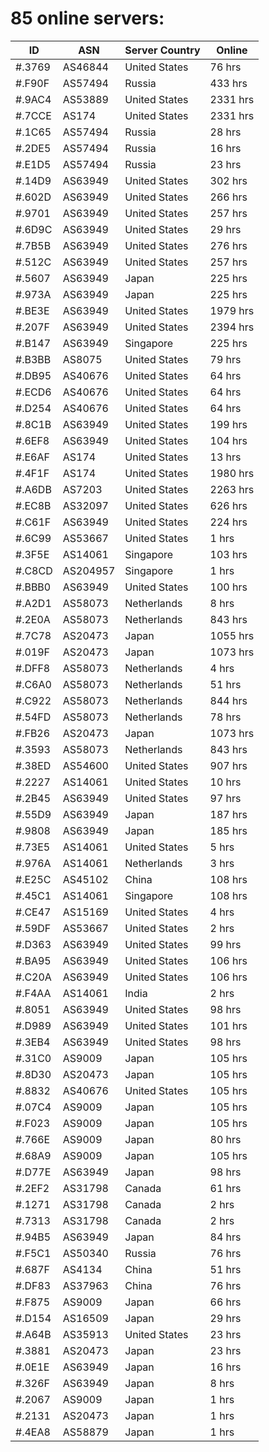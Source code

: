 # 85 online servers:

| ID | ASN | Server Country | Online |
| ------ | ------ | ------ | ------ |
| #.3769 | AS46844 | United States | 76 hrs |
| #.F90F | AS57494 | Russia | 433 hrs |
| #.9AC4 | AS53889 | United States | 2331 hrs |
| #.7CCE | AS174 | United States | 2331 hrs |
| #.1C65 | AS57494 | Russia | 28 hrs |
| #.2DE5 | AS57494 | Russia | 16 hrs |
| #.E1D5 | AS57494 | Russia | 23 hrs |
| #.14D9 | AS63949 | United States | 302 hrs |
| #.602D | AS63949 | United States | 266 hrs |
| #.9701 | AS63949 | United States | 257 hrs |
| #.6D9C | AS63949 | United States | 29 hrs |
| #.7B5B | AS63949 | United States | 276 hrs |
| #.512C | AS63949 | United States | 257 hrs |
| #.5607 | AS63949 | Japan | 225 hrs |
| #.973A | AS63949 | Japan | 225 hrs |
| #.BE3E | AS63949 | United States | 1979 hrs |
| #.207F | AS63949 | United States | 2394 hrs |
| #.B147 | AS63949 | Singapore | 225 hrs |
| #.B3BB | AS8075 | United States | 79 hrs |
| #.DB95 | AS40676 | United States | 64 hrs |
| #.ECD6 | AS40676 | United States | 64 hrs |
| #.D254 | AS40676 | United States | 64 hrs |
| #.8C1B | AS63949 | United States | 199 hrs |
| #.6EF8 | AS63949 | United States | 104 hrs |
| #.E6AF | AS174 | United States | 13 hrs |
| #.4F1F | AS174 | United States | 1980 hrs |
| #.A6DB | AS7203 | United States | 2263 hrs |
| #.EC8B | AS32097 | United States | 626 hrs |
| #.C61F | AS63949 | United States | 224 hrs |
| #.6C99 | AS53667 | United States | 1 hrs |
| #.3F5E | AS14061 | Singapore | 103 hrs |
| #.C8CD | AS204957 | Singapore | 1 hrs |
| #.BBB0 | AS63949 | United States | 100 hrs |
| #.A2D1 | AS58073 | Netherlands | 8 hrs |
| #.2E0A | AS58073 | Netherlands | 843 hrs |
| #.7C78 | AS20473 | Japan | 1055 hrs |
| #.019F | AS20473 | Japan | 1073 hrs |
| #.DFF8 | AS58073 | Netherlands | 4 hrs |
| #.C6A0 | AS58073 | Netherlands | 51 hrs |
| #.C922 | AS58073 | Netherlands | 844 hrs |
| #.54FD | AS58073 | Netherlands | 78 hrs |
| #.FB26 | AS20473 | Japan | 1073 hrs |
| #.3593 | AS58073 | Netherlands | 843 hrs |
| #.38ED | AS54600 | United States | 907 hrs |
| #.2227 | AS14061 | United States | 10 hrs |
| #.2B45 | AS63949 | United States | 97 hrs |
| #.55D9 | AS63949 | Japan | 187 hrs |
| #.9808 | AS63949 | Japan | 185 hrs |
| #.73E5 | AS14061 | United States | 5 hrs |
| #.976A | AS14061 | Netherlands | 3 hrs |
| #.E25C | AS45102 | China | 108 hrs |
| #.45C1 | AS14061 | Singapore | 108 hrs |
| #.CE47 | AS15169 | United States | 4 hrs |
| #.59DF | AS53667 | United States | 2 hrs |
| #.D363 | AS63949 | United States | 99 hrs |
| #.BA95 | AS63949 | United States | 106 hrs |
| #.C20A | AS63949 | United States | 106 hrs |
| #.F4AA | AS14061 | India | 2 hrs |
| #.8051 | AS63949 | United States | 98 hrs |
| #.D989 | AS63949 | United States | 101 hrs |
| #.3EB4 | AS63949 | United States | 98 hrs |
| #.31C0 | AS9009 | Japan | 105 hrs |
| #.8D30 | AS20473 | Japan | 105 hrs |
| #.8832 | AS40676 | United States | 105 hrs |
| #.07C4 | AS9009 | Japan | 105 hrs |
| #.F023 | AS9009 | Japan | 105 hrs |
| #.766E | AS9009 | Japan | 80 hrs |
| #.68A9 | AS9009 | Japan | 105 hrs |
| #.D77E | AS63949 | Japan | 98 hrs |
| #.2EF2 | AS31798 | Canada | 61 hrs |
| #.1271 | AS31798 | Canada | 2 hrs |
| #.7313 | AS31798 | Canada | 2 hrs |
| #.94B5 | AS63949 | Japan | 84 hrs |
| #.F5C1 | AS50340 | Russia | 76 hrs |
| #.687F | AS4134 | China | 51 hrs |
| #.DF83 | AS37963 | China | 76 hrs |
| #.F875 | AS9009 | Japan | 66 hrs |
| #.D154 | AS16509 | Japan | 29 hrs |
| #.A64B | AS35913 | United States | 23 hrs |
| #.3881 | AS20473 | Japan | 23 hrs |
| #.0E1E | AS63949 | Japan | 16 hrs |
| #.326F | AS63949 | Japan | 8 hrs |
| #.2067 | AS9009 | Japan | 1 hrs |
| #.2131 | AS20473 | Japan | 1 hrs |
| #.4EA8 | AS58879 | Japan | 1 hrs |

